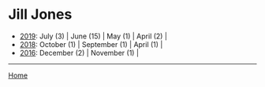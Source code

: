 # Jill Jones

  * [2019](./jill-jones-2019.md): 
      July (3) | 
      June (15) | 
      May (1) | 
      April (2) | 
  * [2018](./jill-jones-2018.md): 
      October (1) | 
      September (1) | 
      April (1) | 
  * [2016](./jill-jones-2016.md): 
      December (2) | 
      November (1) | 

----

[Home](../)
